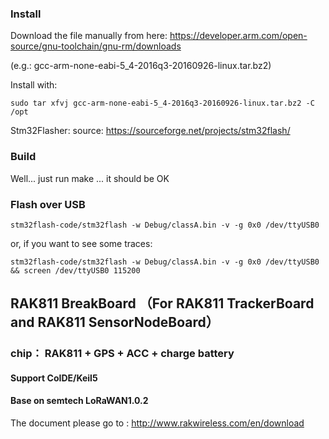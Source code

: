
### Install

Download the file manually from here:  https://developer.arm.com/open-source/gnu-toolchain/gnu-rm/downloads

(e.g.: gcc-arm-none-eabi-5_4-2016q3-20160926-linux.tar.bz2)

Install with: 

	sudo tar xfvj gcc-arm-none-eabi-5_4-2016q3-20160926-linux.tar.bz2 -C /opt


Stm32Flasher:
source: https://sourceforge.net/projects/stm32flash/

### Build
Well... just run make ... it should be OK

### Flash over USB

	stm32flash-code/stm32flash -w Debug/classA.bin -v -g 0x0 /dev/ttyUSB0

or, if you want to see some traces:

	stm32flash-code/stm32flash -w Debug/classA.bin -v -g 0x0 /dev/ttyUSB0 && screen /dev/ttyUSB0 115200

## RAK811 BreakBoard （For RAK811 TrackerBoard and RAK811 SensorNodeBoard）
### chip： RAK811 + GPS + ACC + charge battery
#### Support CoIDE/Keil5 
#### Base on semtech LoRaWAN1.0.2

The document please go to : http://www.rakwireless.com/en/download
